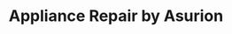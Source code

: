 ---
title: "Appliance Repair by Asurion"
url: /houston/appliance-repair-by-asurion-north-loop-west/
shop: appliance
---